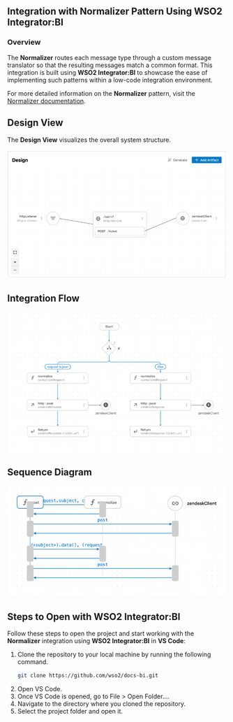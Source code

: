 ## Integration with Normalizer Pattern Using WSO2 Integrator:BI

### Overview

The **Normalizer** routes each message type through a custom message translator so that the resulting messages match a common format.
This integration is built using **WSO2 Integrator:BI** to showcase the ease of implementing such patterns within a low-code integration environment.

For more detailed information on the **Normalizer** pattern, visit the [Normalizer documentation](https://www.enterpriseintegrationpatterns.com/patterns/messaging/Normalizer.html).

## Design View

The **Design View** visualizes the overall system structure.

![Design View](design.png)

## Integration Flow

![Flow Diagram](flow.png)

## Sequence Diagram

![Flow Diagram](sequence.png)

## Steps to Open with WSO2 Integrator:BI

Follow these steps to open the project and start working with the **Normalizer** integration using **WSO2 Integrator:BI** in **VS Code**:

1. Clone the repository to your local machine by running the following command.
   ```bash
   git clone https://github.com/wso2/docs-bi.git
   ```
2. Open VS Code.
3. Once VS Code is opened, go to File > Open Folder....
4. Navigate to the directory where you cloned the repository.
5. Select the project folder and open it.
